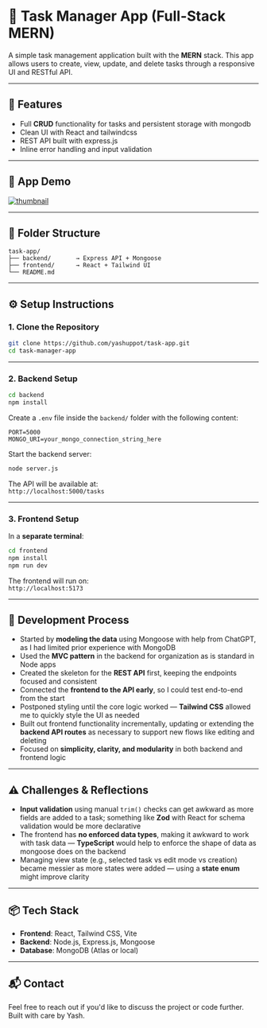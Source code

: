 # 📝 Task Manager App (Full-Stack MERN)

A simple task management application built with the **MERN** stack. This app allows users to create, view, update, and delete tasks through a responsive UI and RESTful API.

---

## 🚀 Features

- Full **CRUD** functionality for tasks and persistent storage with mongodb
- Clean UI with React and tailwindcss
- REST API built with express.js
- Inline error handling and input validation

---

## 🚀 App Demo

[![thumbnail](https://img.youtube.com/vi/R1bbB9pSKhM/0.jpg)](https://www.youtube.com/watch?v=R1bbB9pSKhM)

---

## 📁 Folder Structure

```
task-app/
├── backend/       → Express API + Mongoose
├── frontend/      → React + Tailwind UI
└── README.md
```

---

## ⚙️ Setup Instructions

### 1. Clone the Repository

```bash
git clone https://github.com/yashuppot/task-app.git
cd task-manager-app
```

---

### 2. Backend Setup

```bash
cd backend
npm install
```

Create a `.env` file inside the `backend/` folder with the following content:

```
PORT=5000
MONGO_URI=your_mongo_connection_string_here
```

Start the backend server:

```bash
node server.js
```

The API will be available at:  
`http://localhost:5000/tasks`

---

### 3. Frontend Setup

In a **separate terminal**:

```bash
cd frontend
npm install
npm run dev
```

The frontend will run on:  
`http://localhost:5173`

---

## 🧠 Development Process

- Started by **modeling the data** using Mongoose with help from ChatGPT, as I had limited prior experience with MongoDB
- Used the **MVC pattern** in the backend for organization as is standard in Node apps
- Created the skeleton for the **REST API** first, keeping the endpoints focused and consistent
- Connected the **frontend to the API early**, so I could test end-to-end from the start
- Postponed styling until the core logic worked — **Tailwind CSS** allowed me to quickly style the UI as needed
- Built out frontend functionality incrementally, updating or extending the **backend API routes** as necessary to support new flows like editing and deleting
- Focused on **simplicity, clarity, and modularity** in both backend and frontend logic

---

## ⚠️ Challenges & Reflections

- **Input validation** using manual `trim()` checks can get awkward as more fields are added to a task; something like **Zod** with React for schema validation would be more declarative
- The frontend has **no enforced data types**, making it awkward to work with task data — **TypeScript** would help to enforce the shape of data as mongoose does on the backend
- Managing view state (e.g., selected task vs edit mode vs creation) became messier as more states were added — using a **state enum** might improve clarity


---

## 📦 Tech Stack

- **Frontend**: React, Tailwind CSS, Vite
- **Backend**: Node.js, Express.js, Mongoose
- **Database**: MongoDB (Atlas or local)

---

## 📬 Contact

Feel free to reach out if you'd like to discuss the project or code further.  
Built with care by Yash.